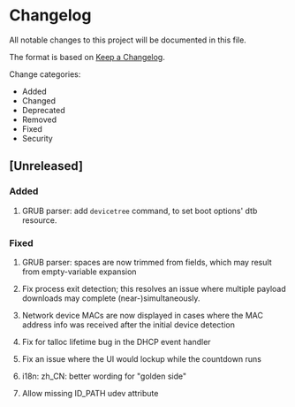 # Changelog

All notable changes to this project will be documented in this file.

The format is based on [Keep a Changelog](https://keepachangelog.com/en/1.0.0/).

Change categories:

- Added
- Changed
- Deprecated
- Removed
- Fixed
- Security

## [Unreleased]

### Added

1. GRUB parser: add `devicetree` command, to set boot options' dtb resource.

### Fixed

1. GRUB parser: spaces are now trimmed from fields, which may result from
   empty-variable expansion

2. Fix process exit detection; this resolves an issue where multiple payload
   downloads may complete (near-)simultaneously.

3. Network device MACs are now displayed in cases where the MAC address info
   was received after the initial device detection

4. Fix for talloc lifetime bug in the DHCP event handler

5. Fix an issue where the UI would lockup while the countdown runs

6. i18n: zh_CN: better wording for "golden side"

7. Allow missing ID_PATH udev attribute
